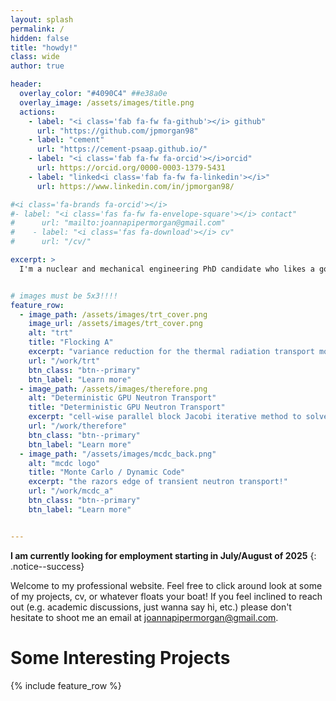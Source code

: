 ```yaml
---
layout: splash
permalink: /
hidden: false
title: "howdy!"
class: wide
author: true

header:
  overlay_color: "#4090C4" ##e38a0e
  overlay_image: /assets/images/title.png 
  actions:
    - label: "<i class='fab fa-fw fa-github'></i> github"
      url: "https://github.com/jpmorgan98"
    - label: "cement"
      url: "https://cement-psaap.github.io/"
    - label: "<i class='fab fa-fw fa-orcid'></i>orcid"
      url: https://orcid.org/0000-0003-1379-5431
    - label: "linked<i class='fab fa-fw fa-linkedin'></i>"
      url: https://www.linkedin.com/in/jpmorgan98/

#<i class='fa-brands fa-orcid'></i>
#- label: "<i class='fas fa-fw fa-envelope-square'></i> contact"
#      url: "mailto:joannapipermorgan@gmail.com"
#    - label: "<i class='fas fa-download'></i> cv"
#      url: "/cv/"

excerpt: >
  I'm a nuclear and mechanical engineering PhD candidate who likes a good pun<br />


# images must be 5x3!!!!
feature_row:
  - image_path: /assets/images/trt_cover.png
    image_url: /assets/images/trt_cover.png
    alt: "trt"
    title: "Flocking A"
    excerpt: "variance reduction for the thermal radiation transport monte carlo"
    url: "/work/trt"
    btn_class: "btn--primary"
    btn_label: "Learn more"
  - image_path: /assets/images/therefore.png
    alt: "Deterministic GPU Neutron Transport"
    title: "Deterministic GPU Neutron Transport"
    excerpt: "cell-wise parallel block Jacobi iterative method to solve the NTE"
    url: "/work/therefore"
    btn_class: "btn--primary"
    btn_label: "Learn more"
  - image_path: "/assets/images/mcdc_back.png"
    alt: "mcdc logo"
    title: "Monte Carlo / Dynamic Code"
    excerpt: "the razors edge of transient neutron transport!"
    url: "/work/mcdc_a"
    btn_class: "btn--primary"
    btn_label: "Learn more"


---
```


**I am currently looking for employment starting in July/August of 2025**
{: .notice--success}

Welcome to my professional website. Feel free to click around look at some of my projects, cv, or whatever floats your boat! If you feel inclined to reach out (e.g. academic discussions, just wanna say hi, etc.) please don't hesitate to shoot me an email at [joannapipermorgan@gmail.com](mailto:joannapipermorgan@gmail.com).


# Some Interesting Projects
{% include feature_row %}

